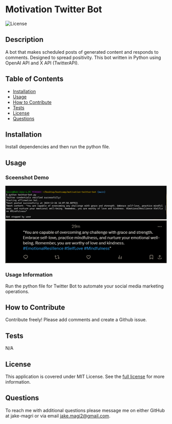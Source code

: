 # Motivation Twitter Bot
![License](https://img.shields.io/badge/MIT%20License-purple)

## Description

A bot that makes scheduled posts of generated content and responds to comments. Designed to spread positivity. This bot written in Python using OpenAI API and X API (TwitterAPI).

## Table of Contents

- [Installation](#installation)
- [Usage](#usage)
- [How to Contribute](#how-to-contribute)
- [Tests](#tests)
- [License](#license)
- [Questions](#questions)

## Installation

Install dependencies and then run the python file.

## Usage

### Sceenshot Demo
![Screenshot showing project execution.](assets/images/screenshot.png)
![Screenshot showing post on X.](assets/images/screenshot2.png)

### Usage Information
Run the python file for Twitter Bot to automate your social media marketing operations.

## How to Contribute

Contribute freely! Please add comments and create a Github issue.

## Tests

N/A

## License 
This application is covered under MIT License.
See the [full license](https://opensource.org/licenses/MIT) for more information.

## Questions

To reach me with additional questions please message me on either GitHub at jake-magri or via email jake.magi2@gmail.com.